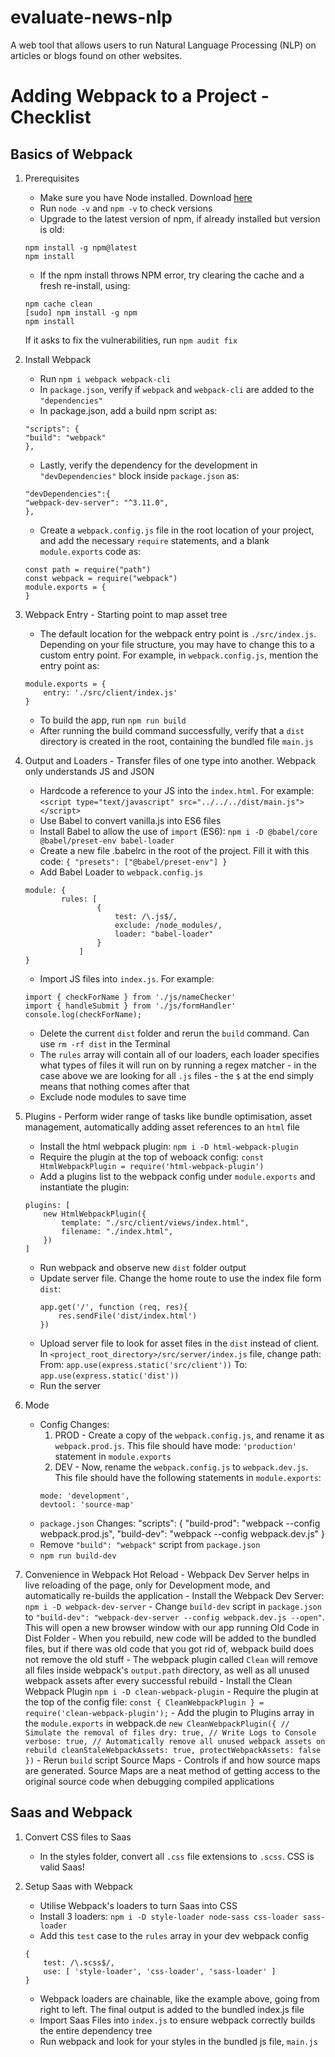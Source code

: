 # evaluate-news-nlp
A web tool that allows users to run Natural Language Processing (NLP) on articles or blogs found on other websites.

# Adding Webpack to a Project - Checklist

## Basics of Webpack

1. Prerequisites
    - Make sure you have Node installed. Download [here](https://nodejs.org/en/download/)
    - Run `node -v` and `npm -v` to check versions
    - Upgrade to the latest version of npm, if already installed but version is old:
    ```
    npm install -g npm@latest
    npm install
    ```
    - If the npm install throws NPM error, try clearing the cache and a fresh re-install, using:
    ```
    npm cache clean 
    [sudo] npm install -g npm 
    npm install
    ```
    If it asks to fix the vulnerabilities, run `npm audit fix`

2. Install Webpack
    - Run `npm i webpack webpack-cli`
    - In `package.json`, verify if `webpack` and `webpack-cli` are added to the `"dependencies"`
    - In package.json, add a build npm script as:
    ```
    "scripts": {
    "build": "webpack"
    },
    ```
    - Lastly, verify the dependency for the development in `"devDependencies"` block inside `package.json` as:
    ```
    "devDependencies":{
    "webpack-dev-server": "^3.11.0",
    },
    ```
    - Create a `webpack.config.js` file in the root location of your project, and add the necessary `require` statements, and a blank `module.exports` code as:
    ```
    const path = require("path")
    const webpack = require("webpack")
    module.exports = {
    }
    ```

3. Webpack Entry - Starting point to map asset tree
    - The default location for the webpack entry point is `./src/index.js`. Depending on your file structure, you may have to change this to a custom entry point. For example, in `webpack.config.js`, mention the entry point as:
    ```
    module.exports = {
        entry: './src/client/index.js'
    }
    ```
    - To build the app, run `npm run build`
    - After running the build command successfully, verify that a `dist` directory is created in the root, containing the bundled file `main.js`

4. Output and Loaders - Transfer files of one type into another. Webpack only understands JS and JSON
    - Hardcode a reference to your JS into the `index.html`. For example: `<script type="text/javascript" src="../../../dist/main.js"></script>`
    - Use Babel to convert vanilla.js into ES6 files
    - Install Babel to allow the use of `import` (ES6):
    `npm i -D @babel/core @babel/preset-env babel-loader`
    - Create a new file .babelrc in the root of the project. Fill it with this code:
    `{ "presets": ["@babel/preset-env"] }`
    - Add Babel Loader to `webpack.config.js`
    ```
    module: {
            rules: [
                    {
                        test: /\.js$/,
                        exclude: /node_modules/,
                        loader: "babel-loader"
                    }
                ]
    }
    ```
    - Import JS files into `index.js`. For example:
    ```
    import { checkForName } from './js/nameChecker'
    import { handleSubmit } from './js/formHandler'
    console.log(checkForName);
    ```
    - Delete the current `dist` folder and rerun the `build` command. Can use `rm -rf dist` in the Terminal
    - The `rules` array will contain all of our loaders, each loader specifies what types of files it will run on by running a regex matcher - in the case above we are looking for all `.js` files - the `$` at the end simply means that nothing comes after that
    - Exclude node modules to save time

5. Plugins - Perform wider range of tasks like bundle optimisation, asset management, automatically adding asset references to an `html` file
    - Install the html webpack plugin: `npm i -D html-webpack-plugin`
    - Require the plugin at the top of weboack config: `const HtmlWebpackPlugin = require('html-webpack-plugin')`
    - Add a plugins list to the webpack config under `module.exports` and instantiate the plugin:
    ```
    plugins: [
        new HtmlWebpackPlugin({
            template: "./src/client/views/index.html",
            filename: "./index.html",
        })
    ]
    ```
    - Run webpack and observe new `dist` folder output
    - Update server file. Change the home route to use the index file form `dist`:
      ```
      app.get('/', function (req, res){
          res.sendFile('dist/index.html')
      })
      ```
    - Upload server file to look for asset files in the `dist` instead of client. In `<project_root_directory>/src/server/index.js` file, change path:
    From: `app.use(express.static('src/client'))` To: `app.use(express.static('dist'))`
    - Run the server

6. Mode
    - Config Changes:
        1. PROD - Create a copy of the `webpack.config.js`, and rename it as `webpack.prod.js`. This file should have mode: `'production'` statement in `module.exports`
        2. DEV - Now, rename the `webpack.config.js` to `webpack.dev.js`. This file should have the following statements in `module.exports`:
        ```
        mode: 'development',
        devtool: 'source-map'
        ```
    - `package.json` Changes:
    "scripts": {
        "build-prod": "webpack --config webpack.prod.js",
        "build-dev": "webpack --config webpack.dev.js"
    }
    - Remove `"build": "webpack"` script from `package.json`
    - `npm run build-dev`

7. Convenience in Webpack
    Hot Reload
        - Webpack Dev Server helps in live reloading of the page, only for Development mode, and automatically re-builds the application
        - Install the Webpack Dev Server: `npm i -D webpack-dev-server`
        - Change `build-dev` script in `package.json` to `"build-dev": "webpack-dev-server --config webpack.dev.js --open"`. This will open a new browser window with our app running
    Old Code in Dist Folder
        - When you rebuild, new code will be added to the bundled files, but if there was old code that you got rid of, webpack build does not remove the old stuff
        - The webpack plugin called `Clean` will remove all files inside webpack's `output.path` directory, as well as all unused webpack assets after every successful rebuild
        - Install the Clean Webpack Plugin `npm i -D clean-webpack-plugin`
        - Require the plugin at the top of the config file: `const { CleanWebpackPlugin } = require('clean-webpack-plugin');`
        - Add the plugin to Plugins array in the `module.exports` in webpack.de
        ```
        new CleanWebpackPlugin({
                // Simulate the removal of files
                dry: true,
                // Write Logs to Console
                verbose: true,
                // Automatically remove all unused webpack assets on rebuild
                cleanStaleWebpackAssets: true,
                protectWebpackAssets: false
        })
        ```
        - Rerun `build` script
    Source Maps
        - Controls if and how source maps are generated. Source Maps are a neat method of getting access to the original source code when debugging compiled applications

## Saas and Webpack

1. Convert CSS files to Saas
    - In the styles folder, convert all `.css` file extensions to `.scss`. CSS is valid Saas!

2. Setup Saas with Webpack
    - Utilise Webpack's loaders to turn Saas into CSS
    - Install 3 loaders: `npm i -D style-loader node-sass css-loader sass-loader`
    - Add this `test` case to the `rules` array in your dev webpack config
    ```
    {
        test: /\.scss$/,
        use: [ 'style-loader', 'css-loader', 'sass-loader' ]
    }
    ```
    - Webpack loaders are chainable, like the example above, going from right to left. The final output is added to the bundled index.js file 
    - Import Saas Files into `index.js` to ensure webpack correctly builds the entire dependency tree
    - Run webpack and look for your styles in the bundled js file, `main.js`
